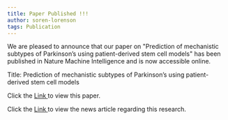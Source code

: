 ```yaml
---
title: Paper Published !!!
author: soren-lorenson
tags: Publication
---
```


We are pleased to announce that our paper on "Prediction of mechanistic subtypes of Parkinson’s using patient-derived stem cell models" has been published in Nature Machine Intelligence and is now accessible online.

Title: Prediction of mechanistic subtypes of Parkinson’s using patient-derived stem cell models

Click the <a href="https://www.nature.com/articles/s42256-023-00702-9#article-info"> Link </a> to view this paper.

Click the <a href="https://www.ibric.org/s.do?WPIxBNuZZx"> Link </a> to view the news article regarding this research.
